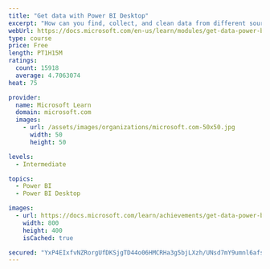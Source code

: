 ```yaml
---
title: "Get data with Power BI Desktop"
excerpt: "How can you find, collect, and clean data from different sources? Power BI is a tool for making sense of your data. You will learn tricks to make data-gathering easier."
webUrl: https://docs.microsoft.com/en-us/learn/modules/get-data-power-bi/
type: course
price: Free
length: PT1H15M
ratings:
  count: 15918
  average: 4.7063074
heat: 75

provider:
  name: Microsoft Learn
  domain: microsoft.com
  images:
    - url: /assets/images/organizations/microsoft.com-50x50.jpg
      width: 50
      height: 50

levels:
  - Intermediate

topics:
  - Power BI
  - Power BI Desktop

images:
  - url: https://docs.microsoft.com/learn/achievements/get-data-power-bi-desktop-social.png
    width: 800
    height: 400
    isCached: true

secured: "YxP4EIxfvNZRorgUfDKSjgTD44o06HMCRHa3g5bjLXzh/UNsd7mY9umnl6afsJ7S6u82fi6AudAuY17Dc2kj2CxhuCRqgNc79m/T75Qt56UhUevkE/TenMeJwMGVm7thURgJJsaNNgCPPFdwwA6vIRCPc28BJFdFQ739Yefi8kG4WMiKHRmclrhfsZkM83V0LK1rVZ61t2Qbs9hgltE3ncVItID63DeguDdirSqUJZL7qM9UWCcbv5n/pRElONeUP21OwUSK0ODhmeKmeXURiRMir0ruzhdj/VU5K0+SuNLr/Q+DoW8bKyViY7JpIuVg0B6AtBUUhQ0DCohSRhg8V3+W7oDv4pXb4ZCNYqGbWZ6NmFooQvm19MViPT0muGOg2rfojota9COf27HOByGEURLifrHCSnR3+4G2MQCoMfdQtJ5T4tDUgtzteA4vNLmS;Czp/nnmiUDoxRsW1DNd9OQ=="
---
```


